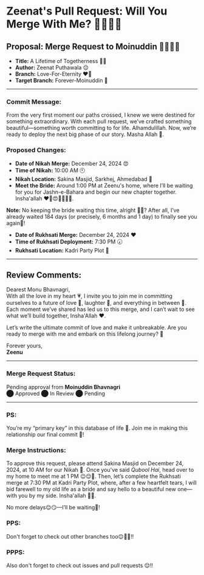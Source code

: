 # Zeenat's Pull Request: Will You Merge With Me? 👰🏻😉💍

## Proposal: Merge Request to Moinuddin 🤵🏻‍♂🙈

- **Title:** A Lifetime of Togetherness 👫🏻
- **Author:** Zeenat Puthawala 😌
- **Branch:** Love-For-Eternity ❤️‍🔥
- **Target Branch:** Forever-Moinuddin 🙈

---

### Commit Message:
From the very first moment our paths crossed, I knew we were destined for something extraordinary. With each pull request, we’ve crafted something beautiful—something worth committing to for life. Alhamdulillah. Now, we’re ready to deploy the next big phase of our story. Masha Allah 🙈.

### Proposed Changes:
- **Date of Nikah Merge:** December 24, 2024 😍
- **Time of Nikah:** 10:00 AM 🕙 
- **Nikah Location:** Sakina Masjid, Sarkhej, Ahmedabad 🕌
- **Meet the Bride:** Around 1:00 PM at Zeenu's home, where I’ll be waiting for you for Jashn-e-Bahara and begin our new chapter together. Insha'allah ❤️‍🔥😍🙈🫠🫠🫠.

**Note:** No keeping the bride waiting this time, alright 🥹😏? After all, I’ve already waited 184 days (or precisely, 6 months and 1 day) to finally see you again🥹!

- **Date of Rukhsati Merge:** December 24, 2024 ❤️ 
- **Time of Rukhsati Deployment:** 7:30 PM 🕢
- **Rukhsati Location:** Kadri Party Plot 🥳 

---

## Review Comments:
Dearest Monu Bhavnagri,  
With all the love in my heart 💗, I invite you to join me in committing ourselves to a future of love 💋, laughter 🥰, and everything in between 🤗. Each moment we’ve shared has led us to this merge, and I can’t wait to see what we’ll build together, Insha'Allah ❤️.

Let’s write the ultimate commit of love and make it unbreakable. Are you ready to merge with me and embark on this lifelong journey? 💖

Forever yours,  
**Zeenu**

---

### Merge Request Status:
Pending approval from **Moinuddin Bhavnagri**  
⬤ Approved ⬤ In Review ⬤ Pending

---

### PS:
You’re my “primary key” in this database of life 🙈. Join me in making this relationship our final commit 💋!

### Merge Instructions:
To approve this request, please attend Sakina Masjid on December 24, 2024, at 10 AM for our Nikah 🫠. Once you've said *Qubool Hai*, head over to my home to meet me at 1 PM 😉😌🙈. Then, let’s complete the Rukhsati merge at 7:30 PM at Kadri Party Plot, where, after a few heartfelt tears, I will bid farewell to my old life as a bride and say hello to a beautiful new one—with you by my side. Insha'allah 🙈🫠.

No more delays😌😏—I’ll be waiting🙈!

### PPS: 
Don't forget to check out other branches too😌🙈🙈!!

### PPPS: 
Also don't forget to check out issues and pull requests 😌!!
